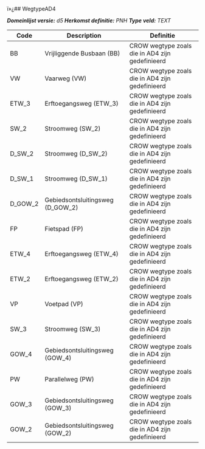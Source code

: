 ï»¿## WegtypeAD4

*__Domeinlijst versie:__ d5*
*__Herkomst definitie:__ PNH*
*__Type veld:__ TEXT*

|__Code__ |__Description__ |__Definitie__	|
|	---	|	---	|   ---	| 
| BB | Vrijliggende Busbaan (BB) | CROW wegtype zoals die in AD4 zijn gedefinieerd |
| VW | Vaarweg (VW) | CROW wegtype zoals die in AD4 zijn gedefinieerd |
| ETW_3 | Erftoegangsweg (ETW_3) | CROW wegtype zoals die in AD4 zijn gedefinieerd |
| SW_2 | Stroomweg (SW_2) | CROW wegtype zoals die in AD4 zijn gedefinieerd |
| D_SW_2 | Stroomweg (D_SW_2) | CROW wegtype zoals die in AD4 zijn gedefinieerd |
| D_SW_1 | Stroomweg (D_SW_1) | CROW wegtype zoals die in AD4 zijn gedefinieerd |
| D_GOW_2 | Gebiedsontsluitingsweg (D_GOW_2) | CROW wegtype zoals die in AD4 zijn gedefinieerd |
| FP | Fietspad (FP) | CROW wegtype zoals die in AD4 zijn gedefinieerd |
| ETW_4 | Erftoegangsweg (ETW_4) | CROW wegtype zoals die in AD4 zijn gedefinieerd |
| ETW_2 | Erftoegangsweg (ETW_2) | CROW wegtype zoals die in AD4 zijn gedefinieerd |
| VP | Voetpad (VP) | CROW wegtype zoals die in AD4 zijn gedefinieerd |
| SW_3 | Stroomweg (SW_3) | CROW wegtype zoals die in AD4 zijn gedefinieerd |
| GOW_4 | Gebiedsontsluitingsweg (GOW_4) | CROW wegtype zoals die in AD4 zijn gedefinieerd |
| PW | Parallelweg (PW) | CROW wegtype zoals die in AD4 zijn gedefinieerd |
| GOW_3 | Gebiedsontsluitingsweg (GOW_3) | CROW wegtype zoals die in AD4 zijn gedefinieerd |
| GOW_2 | Gebiedsontsluitingsweg (GOW_2) | CROW wegtype zoals die in AD4 zijn gedefinieerd |
